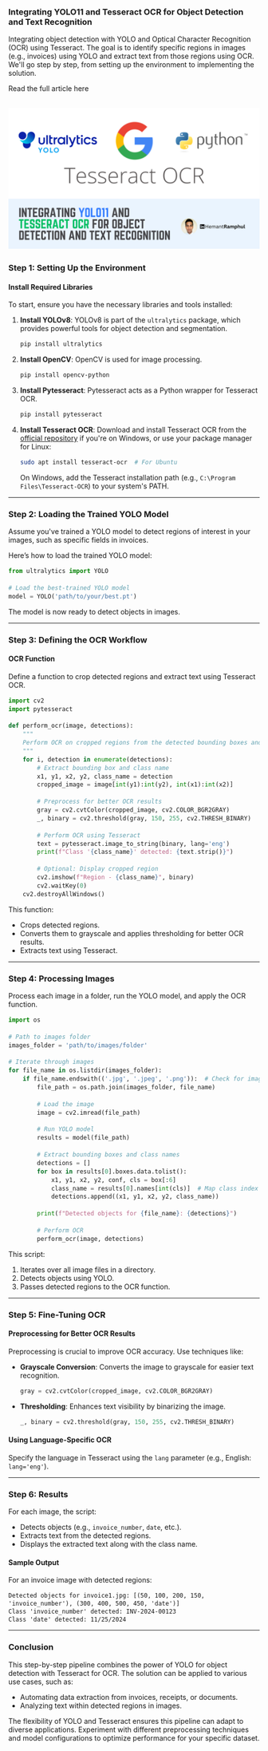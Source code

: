 ### Integrating YOLO11 and Tesseract OCR for Object Detection and Text Recognition

Integrating object detection with YOLO and Optical Character Recognition (OCR) using Tesseract. The goal is to identify specific regions in images (e.g., invoices) using YOLO and extract text from those regions using OCR. We'll go step by step, from setting up the environment to implementing the solution.

Read the full article here

![screenshot](yolo_ocr.png)
---

### Step 1: **Setting Up the Environment**

#### Install Required Libraries

To start, ensure you have the necessary libraries and tools installed:

1. **Install YOLOv8**:
   YOLOv8 is part of the `ultralytics` package, which provides powerful tools for object detection and segmentation.

   ```bash
   pip install ultralytics
   ```

2. **Install OpenCV**:
   OpenCV is used for image processing.

   ```bash
   pip install opencv-python
   ```

3. **Install Pytesseract**:
   Pytesseract acts as a Python wrapper for Tesseract OCR.

   ```bash
   pip install pytesseract
   ```

4. **Install Tesseract OCR**:
   Download and install Tesseract OCR from the [official repository](https://github.com/UB-Mannheim/tesseract/wiki) if you're on Windows, or use your package manager for Linux:

   ```bash
   sudo apt install tesseract-ocr  # For Ubuntu
   ```

   On Windows, add the Tesseract installation path (e.g., `C:\Program Files\Tesseract-OCR`) to your system's PATH.

---

### Step 2: **Loading the Trained YOLO Model**

Assume you've trained a YOLO model to detect regions of interest in your images, such as specific fields in invoices.

Here’s how to load the trained YOLO model:

```python
from ultralytics import YOLO

# Load the best-trained YOLO model
model = YOLO('path/to/your/best.pt')
```

The model is now ready to detect objects in images.

---

### Step 3: **Defining the OCR Workflow**

#### OCR Function

Define a function to crop detected regions and extract text using Tesseract OCR.

```python
import cv2
import pytesseract

def perform_ocr(image, detections):
    """
    Perform OCR on cropped regions from the detected bounding boxes and include class names.
    """
    for i, detection in enumerate(detections):
        # Extract bounding box and class name
        x1, y1, x2, y2, class_name = detection
        cropped_image = image[int(y1):int(y2), int(x1):int(x2)]

        # Preprocess for better OCR results
        gray = cv2.cvtColor(cropped_image, cv2.COLOR_BGR2GRAY)
        _, binary = cv2.threshold(gray, 150, 255, cv2.THRESH_BINARY)

        # Perform OCR using Tesseract
        text = pytesseract.image_to_string(binary, lang='eng')
        print(f"Class '{class_name}' detected: {text.strip()}")

        # Optional: Display cropped region
        cv2.imshow(f"Region - {class_name}", binary)
        cv2.waitKey(0)
    cv2.destroyAllWindows()
```

This function:

- Crops detected regions.
- Converts them to grayscale and applies thresholding for better OCR results.
- Extracts text using Tesseract.

---

### Step 4: **Processing Images**

Process each image in a folder, run the YOLO model, and apply the OCR function.

```python
import os

# Path to images folder
images_folder = 'path/to/images/folder'

# Iterate through images
for file_name in os.listdir(images_folder):
    if file_name.endswith(('.jpg', '.jpeg', '.png')):  # Check for image files
        file_path = os.path.join(images_folder, file_name)

        # Load the image
        image = cv2.imread(file_path)

        # Run YOLO model
        results = model(file_path)

        # Extract bounding boxes and class names
        detections = []
        for box in results[0].boxes.data.tolist():
            x1, y1, x2, y2, conf, cls = box[:6]
            class_name = results[0].names[int(cls)]  # Map class index to class name
            detections.append((x1, y1, x2, y2, class_name))

        print(f"Detected objects for {file_name}: {detections}")

        # Perform OCR
        perform_ocr(image, detections)
```

This script:

1. Iterates over all image files in a directory.
2. Detects objects using YOLO.
3. Passes detected regions to the OCR function.

---

### Step 5: **Fine-Tuning OCR**

#### Preprocessing for Better OCR Results

Preprocessing is crucial to improve OCR accuracy. Use techniques like:

- **Grayscale Conversion**:
  Converts the image to grayscale for easier text recognition.
  ```python
  gray = cv2.cvtColor(cropped_image, cv2.COLOR_BGR2GRAY)
  ```
- **Thresholding**:
  Enhances text visibility by binarizing the image.
  ```python
  _, binary = cv2.threshold(gray, 150, 255, cv2.THRESH_BINARY)
  ```

#### Using Language-Specific OCR

Specify the language in Tesseract using the `lang` parameter (e.g., English: `lang='eng'`).

---

### Step 6: **Results**

For each image, the script:

- Detects objects (e.g., `invoice_number`, `date`, etc.).
- Extracts text from the detected regions.
- Displays the extracted text along with the class name.

#### Sample Output

For an invoice image with detected regions:

```
Detected objects for invoice1.jpg: [(50, 100, 200, 150, 'invoice_number'), (300, 400, 500, 450, 'date')]
Class 'invoice_number' detected: INV-2024-00123
Class 'date' detected: 11/25/2024
```

---

### Conclusion

This step-by-step pipeline combines the power of YOLO for object detection with Tesseract for OCR. The solution can be applied to various use cases, such as:

- Automating data extraction from invoices, receipts, or documents.
- Analyzing text within detected regions in images.

The flexibility of YOLO and Tesseract ensures this pipeline can adapt to diverse applications. Experiment with different preprocessing techniques and model configurations to optimize performance for your specific dataset.
